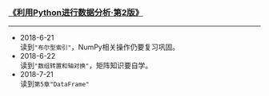 ### [《利用Python进行数据分析·第2版》](https://www.jianshu.com/p/04d180d90a3f)
----------
* 2018-6-21<br>
读到`"布尔型索引"`，NumPy相关操作仍要复习巩固。
* 2018-6-22<br>
读到`"数组转置和轴对换"`，矩阵知识要自学。
* 2018-7-21<br>
读到`第5章"DataFrame"`
